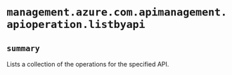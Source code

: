 # `management.azure.com.apimanagement.apioperation.listbyapi`

## `summary`
Lists a collection of the operations for the specified API.


